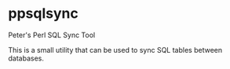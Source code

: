 # ppsqlsync

Peter's Perl SQL Sync Tool

This is a small utility that can be used to sync SQL tables between databases.
